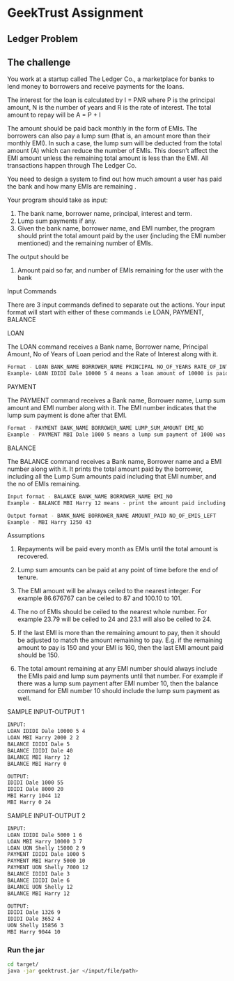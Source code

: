# GeekTrust Assignment

## Ledger Problem

## The challenge

You work at a startup called The Ledger Co., a marketplace for banks to lend money to borrowers and receive payments for the loans.

The interest for the loan is calculated by I = P*N*R where P is the principal amount, N is the number of years and R is the rate of interest. The total amount to repay will be A = P + I

The amount should be paid back monthly in the form of EMIs. The borrowers can also pay a lump sum (that is, an amount more than their monthly EMI). In such a case, the lump sum will be deducted from the total amount (A) which can reduce the number of EMIs. This doesn’t affect the EMI amount unless the remaining total amount is less than the EMI. All transactions happen through The Ledger Co.

You need to design a system to find out how much amount a user has paid the bank and how many EMIs are remaining .


Your program should take as input:

1. The bank name, borrower name, principal, interest and term.
2. Lump sum payments if any.
3. Given the bank name, borrower name, and EMI number, the program should print the total amount paid by the user (including the EMI number mentioned) and the remaining number of EMIs.

The output should be
1. Amount paid so far, and number of EMIs remaining for the user with the bank


Input Commands

There are 3 input commands defined to separate out the actions. Your input format will start with either of these commands i.e LOAN, PAYMENT, BALANCE

LOAN

The LOAN command receives a Bank name, Borrower name, Principal Amount, No of Years of Loan period and the Rate of Interest along with it.
```bash
Format - LOAN BANK_NAME BORROWER_NAME PRINCIPAL NO_OF_YEARS RATE_OF_INTEREST
Example- LOAN IDIDI Dale 10000 5 4 means a loan amount of 10000 is paid to Dale by IDIDI for a tenure of 5 years at 4% rate of interest.
```

PAYMENT

The PAYMENT command receives a Bank name, Borrower name, Lump sum amount and EMI number along with it. The EMI number indicates that the lump sum payment is done after that EMI.

```bash
Format - PAYMENT BANK_NAME BORROWER_NAME LUMP_SUM_AMOUNT EMI_NO
Example - PAYMENT MBI Dale 1000 5 means a lump sum payment of 1000 was done by Dale to MBI after 5 EMI payments.
```
BALANCE

The BALANCE command receives a Bank name, Borrower name and a EMI number along with it. It prints the total amount paid by the borrower, including all the Lump Sum amounts paid including that EMI number, and the no of EMIs remaining.

```bash
Input format - BALANCE BANK_NAME BORROWER_NAME EMI_NO
Example - BALANCE MBI Harry 12 means - print the amount paid including 12th EMI, and EMIs remaining for user Harry against the lender MBI.

Output format - BANK_NAME BORROWER_NAME AMOUNT_PAID NO_OF_EMIS_LEFT
Example - MBI Harry 1250 43
```


Assumptions

1. Repayments will be paid every month as EMIs until the total amount is recovered.

2. Lump sum amounts can be paid at any point of time before the end of tenure.

3. The EMI amount will be always ceiled to the nearest integer. For example 86.676767 can be ceiled to 87 and 100.10 to 101.

4. The no of EMIs should be ceiled to the nearest whole number. For example 23.79 will be ceiled to 24 and 23.1 will also be ceiled to 24.

5. If the last EMI is more than the remaining amount to pay, then it should be adjusted to match the amount remaining to pay. E.g. if the remaining amount to pay is 150 and your EMI is 160, then the last EMI amount paid should be 150.

6. The total amount remaining at any EMI number should always include the EMIs paid and lump sum payments until that number. For example if there was a lump sum payment after EMI number 10, then the balance command for EMI number 10 should include the lump sum payment as well.

SAMPLE INPUT-OUTPUT 1

```bash
INPUT:
LOAN IDIDI Dale 10000 5 4
LOAN MBI Harry 2000 2 2
BALANCE IDIDI Dale 5
BALANCE IDIDI Dale 40
BALANCE MBI Harry 12
BALANCE MBI Harry 0

OUTPUT:
IDIDI Dale 1000 55
IDIDI Dale 8000 20
MBI Harry 1044 12
MBI Harry 0 24
```

SAMPLE INPUT-OUTPUT 2

```bash
INPUT:
LOAN IDIDI Dale 5000 1 6
LOAN MBI Harry 10000 3 7
LOAN UON Shelly 15000 2 9
PAYMENT IDIDI Dale 1000 5
PAYMENT MBI Harry 5000 10
PAYMENT UON Shelly 7000 12
BALANCE IDIDI Dale 3
BALANCE IDIDI Dale 6
BALANCE UON Shelly 12
BALANCE MBI Harry 12

OUTPUT:
IDIDI Dale 1326 9
IDIDI Dale 3652 4
UON Shelly 15856 3
MBI Harry 9044 10
```

### Run the jar
```bash
cd target/
java -jar geektrust.jar </input/file/path>
```